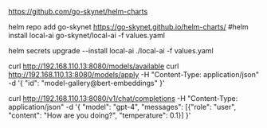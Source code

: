 https://github.com/go-skynet/helm-charts

helm repo add go-skynet https://go-skynet.github.io/helm-charts/
#helm install local-ai go-skynet/local-ai -f values.yaml

helm secrets upgrade --install local-ai ./local-ai -f values.yaml



curl http://192.168.110.13:8080/models/available
curl http://192.168.110.13:8080/models/apply -H "Content-Type: application/json" -d '{  "id": "model-gallery@bert-embeddings" }'

curl http://192.168.110.13:8080/v1/chat/completions -H "Content-Type: application/json" -d '{ "model": "gpt-4", "messages": [{"role": "user", "content": "How are you doing?", "temperature": 0.1}] }'    